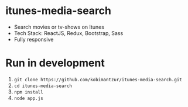 # itunes-media-search
* Search movies or tv-shows on Itunes
* Tech Stack: ReactJS, Redux, Bootstrap, Sass
* Fully responsive

# Run in development
1. `git clone https://github.com/kobimantzur/itunes-media-search.git`
2. `cd itunes-media-search`
3. `npm install`
4. `node app.js`
